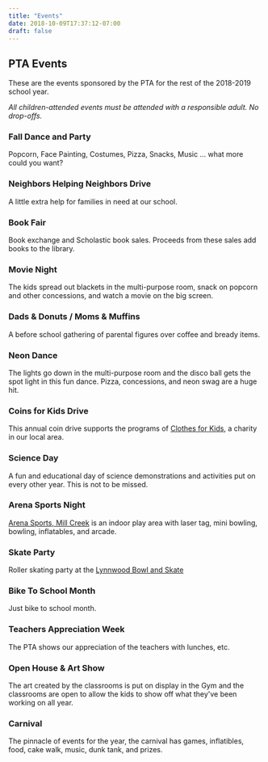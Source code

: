 ```yaml
---
title: "Events"
date: 2018-10-09T17:37:12-07:00
draft: false
---
```


## PTA Events

These are the events sponsored by the PTA for the rest of the 2018-2019 school year.

_All children-attended events must be attended with a responsible adult. No drop-offs._

### Fall Dance and Party

Popcorn, Face Painting, Costumes, Pizza, Snacks, Music ... what more could you want?

### Neighbors Helping Neighbors Drive

A little extra help for families in need at our school.

### Book Fair

Book exchange and Scholastic book sales. Proceeds from these sales add books to the library.

### Movie Night

The kids spread out blackets in the multi-purpose room, snack on popcorn and other concessions, and watch a movie on the big screen.

### Dads & Donuts / Moms & Muffins

A before school gathering of parental figures over coffee and bready items.

### Neon Dance

The lights go down in the multi-purpose room and the disco ball gets the spot light in this fun dance. Pizza, concessions, and neon swag are a huge hit.

### Coins for Kids Drive

This annual coin drive supports the programs of [Clothes for Kids](https://clothesforkids.org/get-involved/coins-for-kids/), a charity in our local area.

### Science Day

A fun and educational day of science demonstrations and activities put on every other year. This is not to be missed.

### Arena Sports Night

[Arena Sports, Mill Creek](https://www.arenasports.net/mill-creek/) is an indoor play area with laser tag, mini bowling, bowling, inflatables, and arcade.

### Skate Party

Roller skating party at the [Lynnwood Bowl and Skate](http://www.bowlandskate.com/)

### Bike To School Month

Just bike to school month.

### Teachers Appreciation Week

The PTA shows our appreciation of the teachers with lunches, etc.

### Open House & Art Show

The art created by the classrooms is put on display in the Gym and the classrooms are open to allow the kids to show off what they've been working on all year.

### Carnival

The pinnacle of events for the year, the carnival has games, inflatibles, food, cake walk, music, dunk tank, and prizes.